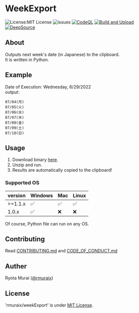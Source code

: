 # WeekExport
![License:MIT License](https://img.shields.io/github/license/rmuraix/weekExport)
![issues](https://img.shields.io/github/issues/rmuraix/weekExport)
[![CodeQL](https://github.com/rmuraix/weekExport/actions/workflows/codeql-analysis.yml/badge.svg)](https://github.com/rmuraix/weekExport/actions/workflows/codeql-analysis.yml)
[![Build and Upload](https://github.com/rmuraix/weekExport/actions/workflows/buildAndUpload.yml/badge.svg)](https://github.com/rmuraix/weekExport/actions/workflows/buildAndUpload.yml)  
[![DeepSource](https://deepsource.io/gh/rmuraix/weekExport.svg/?label=active+issues&show_trend=true&token=UgBDSqrPFnTHj9hfza8F_ora)](https://deepsource.io/gh/rmuraix/weekExport/?ref=repository-badge)  
## About
Outputs next week's date (in Japanese) to the clipboard.  
It is written in Python. 
## Example
Date of Execution: Wednesday, 6/29/2022  
output:
```shell
07/04(月)
07/05(火)
07/06(水)
07/07(木)
07/08(金)
07/09(土)
07/10(日)
```
## Usage
1. Download binary [here](https://github.com/rmuraix/weekExport/releases).  
2. Unzip and run.  
3. Results are automatically copied to the clipboard!  
### Supported OS
| version  | Windows            | Mac                | Linux              |
| -------- | ------------------ | ------------------ | ------------------ |
| >=1.1.x  | :white_check_mark: | :white_check_mark: | :white_check_mark: |
| 1.0.x    | :white_check_mark: | :x:                | :x:                |  

Of course, Python file can run on any OS.
## Contributing  
Read [CONTRIBUTING.md](/CONTRIBUTING.md) and [CODE_OF_CONDUCT.md](/CODE_OF_CONDUCT.md)   
## Auther
Ryota Murai ([@rmuraix](https://github.com/rmuraix))  
## License
'rmuraix/weekExport' is under [MIT License](/LICENSE).